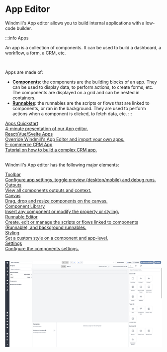 # App Editor

Windmill's App editor allows you to build internal applications with a low-code builder.

:::info Apps

An app is a collection of components. It can be used to build a dashboard, a workflow, a form, a CRM, etc.

<br/>

Apps are made of:

- **[Components](./4_app_component_library.md)**: the components are the building blocks of an app. They can be used to display data, to perform actions, to create forms, etc. The components are displayed on a grid and can be nested in containers.
- **[Runnables](./5_app-runnable.md)**: the runnables are the scripts or flows that are linked to components, or ran in the background. They are used to perform actions when a component is clicked, to fetch data, etc.
:::

<div class="text-xl mb-2 font-semibold"></div>
<div class="grid grid-cols-2 gap-2 mb-4">
    <a href="/docs/getting_started/apps_quickstart" class="rounded-md p-6 border border-gray-200 hover:border-orange-500 transition-all cursor-pointer flex flex-col gap-2 !no-underline" target="_blank">
      <div class="text-lg font-semibold text-gray-900">Apps Quickstart</div>
      <div class="text-sm text-gray-500">4-minute presentation of our App editor.</div>
    </a>
    <a href="/docs/react_vue_svelte_apps" class="rounded-md p-6 border border-gray-200 hover:border-blue-500 transition-all cursor-pointer flex flex-col gap-2 !no-underline" target="_blank">
      <div class="text-lg font-semibold text-gray-900">React/Vue/Svelte Apps</div>
      <div class="text-sm text-gray-500">Override Windmill's App Editor and import your own apps.</div>
    </a>
    <a href="./app_e-commerce" class="rounded-md p-6 border border-gray-200 hover:border-orange-500 transition-all cursor-pointer flex flex-col gap-2 !no-underline" target="_blank">
      <div class="text-lg font-semibold text-gray-900">E-commerce CRM App</div>
      <div class="text-sm text-gray-500">Tutorial on how to build a complex CRM app.</div>
    </a>
</div>

<br/>

Windmill's App editor has the following major elements:

<div class="text-xl mb-2 font-semibold"></div>
<div class="grid grid-cols-2 gap-2 mb-4">
    <a href="./app_toolbar" class="rounded-md p-6 border border-gray-200 hover:border-orange-500 transition-all cursor-pointer flex flex-col gap-2 !no-underline" target="_blank">
      <div class="text-lg font-semibold text-gray-900">Toolbar</div>
      <div class="text-sm text-gray-500">Configure app settings, toggle preview (desktop/mobile) and debug runs.</div>
    </a>
    <a href="./app_outputs" class="rounded-md p-6 border border-gray-200 hover:border-orange-500 transition-all cursor-pointer flex flex-col gap-2 !no-underline" target="_blank">
      <div class="text-lg font-semibold text-gray-900">Outputs</div>
      <div class="text-sm text-gray-500">View all components outputs and context.</div>
    </a>
    <a href="./app_canvas" class="rounded-md p-6 border border-gray-200 hover:border-orange-500 transition-all cursor-pointer flex flex-col gap-2 !no-underline" target="_blank">
      <div class="text-lg font-semibold text-gray-900">Canvas</div>
      <div class="text-sm text-gray-500">Drag, drop and resize components on the canvas.</div>
    </a>
    <a href="./app_component_library" class="rounded-md p-6 border border-gray-200 hover:border-orange-500 transition-all cursor-pointer flex flex-col gap-2 !no-underline" target="_blank">
      <div class="text-lg font-semibold text-gray-900">Component Library</div>
      <div class="text-sm text-gray-500">Insert any component or modify the property or styling.</div>
    </a>
    <a href="./app-runnable" class="rounded-md p-6 border border-gray-200 hover:border-orange-500 transition-all cursor-pointer flex flex-col gap-2 !no-underline" target="_blank">
      <div class="text-lg font-semibold text-gray-900">Runnable Editor</div>
      <div class="text-sm text-gray-500">Create, edit or manage the scripts or flows linked to components (Runnable), and background runnables.</div>
    </a>
    <a href="./8_app_styling.md" class="rounded-md p-6 border border-gray-200 hover:border-orange-500 transition-all cursor-pointer flex flex-col gap-2 !no-underline" target="_blank">
      <div class="text-lg font-semibold text-gray-900">Styling</div>
      <div class="text-sm text-gray-500">Set a custom style on a component and app-level.</div>
    </a>
    <a href="./app_settings" class="rounded-md p-6 border border-gray-200 hover:border-orange-500 transition-all cursor-pointer flex flex-col gap-2 !no-underline" target="_blank">
      <div class="text-lg font-semibold text-gray-900">Settings</div>
      <div class="text-sm text-gray-500">Configure the components settings.</div>
    </a>
</div>

<br/>

![App Editor](../assets/apps/0_app_editor/plain-app-editor.png)